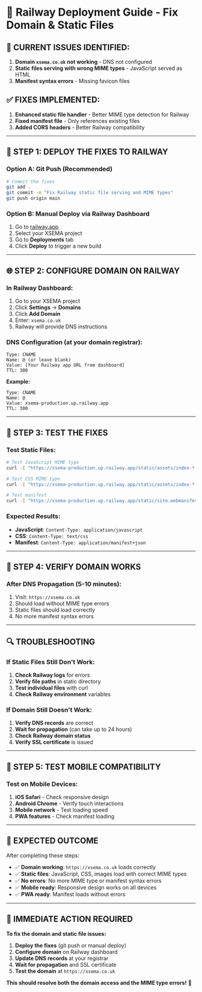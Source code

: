 # 🚀 Railway Deployment Guide - Fix Domain & Static Files

## 🚨 **CURRENT ISSUES IDENTIFIED:**
1. **Domain `xsema.co.uk` not working** - DNS not configured
2. **Static files serving with wrong MIME types** - JavaScript served as HTML
3. **Manifest syntax errors** - Missing favicon files

## ✅ **FIXES IMPLEMENTED:**
1. **Enhanced static file handler** - Better MIME type detection for Railway
2. **Fixed manifest file** - Only references existing files
3. **Added CORS headers** - Better Railway compatibility

---

## 🔧 **STEP 1: DEPLOY THE FIXES TO RAILWAY**

### **Option A: Git Push (Recommended)**
```bash
# Commit the fixes
git add .
git commit -m "Fix Railway static file serving and MIME types"
git push origin main
```

### **Option B: Manual Deploy via Railway Dashboard**
1. Go to [railway.app](https://railway.app)
2. Select your XSEMA project
3. Go to **Deployments** tab
4. Click **Deploy** to trigger a new build

---

## 🌐 **STEP 2: CONFIGURE DOMAIN ON RAILWAY**

### **In Railway Dashboard:**
1. Go to your XSEMA project
2. Click **Settings** → **Domains**
3. Click **Add Domain**
4. Enter: `xsema.co.uk`
5. Railway will provide DNS instructions

### **DNS Configuration (at your domain registrar):**
```
Type: CNAME
Name: @ (or leave blank)
Value: [Your Railway app URL from dashboard]
TTL: 300
```

**Example:**
```
Type: CNAME
Name: @
Value: xsema-production.up.railway.app
TTL: 300
```

---

## 🧪 **STEP 3: TEST THE FIXES**

### **Test Static Files:**
```bash
# Test JavaScript MIME type
curl -I "https://xsema-production.up.railway.app/static/assets/index-*.js"

# Test CSS MIME type  
curl -I "https://xsema-production.up.railway.app/static/assets/index-*.css"

# Test manifest
curl -I "https://xsema-production.up.railway.app/static/site.webmanifest"
```

### **Expected Results:**
- **JavaScript**: `Content-Type: application/javascript`
- **CSS**: `Content-Type: text/css`
- **Manifest**: `Content-Type: application/manifest+json`

---

## 🚀 **STEP 4: VERIFY DOMAIN WORKS**

### **After DNS Propagation (5-10 minutes):**
1. Visit: `https://xsema.co.uk`
2. Should load without MIME type errors
3. Static files should load correctly
4. No more manifest syntax errors

---

## 🔍 **TROUBLESHOOTING**

### **If Static Files Still Don't Work:**
1. **Check Railway logs** for errors
2. **Verify file paths** in static directory
3. **Test individual files** with curl
4. **Check Railway environment** variables

### **If Domain Still Doesn't Work:**
1. **Verify DNS records** are correct
2. **Wait for propagation** (can take up to 24 hours)
3. **Check Railway domain status**
4. **Verify SSL certificate** is issued

---

## 📱 **STEP 5: TEST MOBILE COMPATIBILITY**

### **Test on Mobile Devices:**
1. **iOS Safari** - Check responsive design
2. **Android Chrome** - Verify touch interactions
3. **Mobile network** - Test loading speed
4. **PWA features** - Check manifest loading

---

## 🎯 **EXPECTED OUTCOME**

After completing these steps:
- ✅ **Domain working**: `https://xsema.co.uk` loads correctly
- ✅ **Static files**: JavaScript, CSS, images load with correct MIME types
- ✅ **No errors**: No more MIME type or manifest syntax errors
- ✅ **Mobile ready**: Responsive design works on all devices
- ✅ **PWA ready**: Manifest loads without errors

---

## 🚨 **IMMEDIATE ACTION REQUIRED**

**To fix the domain and static file issues:**

1. **Deploy the fixes** (git push or manual deploy)
2. **Configure domain** on Railway dashboard
3. **Update DNS records** at your registrar
4. **Wait for propagation** and SSL certificate
5. **Test the domain** at `https://xsema.co.uk`

**This should resolve both the domain access and the MIME type errors!** 🎯

